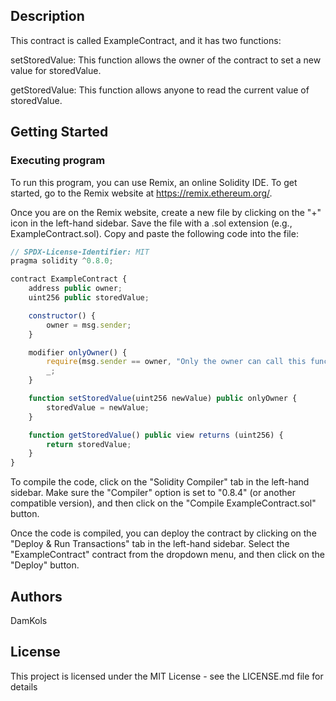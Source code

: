 ## Description

This contract is called ExampleContract, and it has two functions:

setStoredValue: This function allows the owner of the contract to set a new value for storedValue.

getStoredValue: This function allows anyone to read the current value of storedValue.

## Getting Started

### Executing program

To run this program, you can use Remix, an online Solidity IDE. To get started, go to the Remix website at https://remix.ethereum.org/.

Once you are on the Remix website, create a new file by clicking on the "+" icon in the left-hand sidebar. Save the file with a .sol extension (e.g., ExampleContract.sol). Copy and paste the following code into the file:

```javascript
// SPDX-License-Identifier: MIT
pragma solidity ^0.8.0;

contract ExampleContract {
    address public owner;
    uint256 public storedValue;

    constructor() {
        owner = msg.sender;
    }

    modifier onlyOwner() {
        require(msg.sender == owner, "Only the owner can call this function");
        _;
    }

    function setStoredValue(uint256 newValue) public onlyOwner {
        storedValue = newValue;
    }

    function getStoredValue() public view returns (uint256) {
        return storedValue;
    }
}


```

To compile the code, click on the "Solidity Compiler" tab in the left-hand sidebar. Make sure the "Compiler" option is set to "0.8.4" (or another compatible version), and then click on the "Compile ExampleContract.sol" button.

Once the code is compiled, you can deploy the contract by clicking on the "Deploy & Run Transactions" tab in the left-hand sidebar. Select the "ExampleContract" contract from the dropdown menu, and then click on the "Deploy" button.

## Authors

DamKols

## License

This project is licensed under the MIT License - see the LICENSE.md file for details
